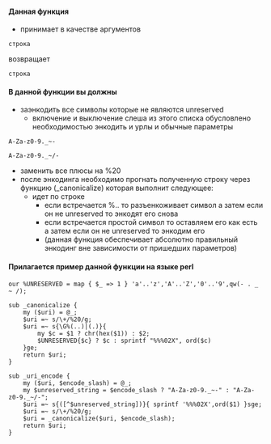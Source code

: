 #### Данная функция
- принимает в качестве аргументов
```
строка
```
возвращает
```
строка
```
#### В данной функции вы должны
- заэнкодить все символы которые не являются unreserved
     - включение и выключение слеша из этого списка обусловлено необходимостью энкодить и урлы и обычные параметры
```
A-Za-z0-9._~-
```
```
A-Za-z0-9._~/-
```
 
- заменить все плюсы на %20
- после энкодинга необходимо прогнать полученную строку через функцию (_canonicalize) которая выполнит следующее:
  - идет по строке
    - если встречается %.. то разъенкоживает символ а затем если он не unreserved то энкодят его снова
    - если встречается простой символ то оставляем его как есть а затем если он не unreserved то энкодим его
    - (данная функция обеспечивает абсолютно правильный энкодинг вне зависимости от пришедших параметров)

#### Прилагается пример данной функции на языке perl
```
our %UNRESERVED = map { $_ => 1 } 'a'..'z','A'..'Z','0'..'9',qw(- . _ ~ /);

sub _canonicalize {
	my ($uri) = @_;
	$uri =~ s/\+/%20/g;
	$uri =~ s{\G%(..)|(.)}{
	    my $c = $1 ? chr(hex($1)) : $2;
	    $UNRESERVED{$c} ? $c : sprintf "%%%02X", ord($c)
	}ge;
	return $uri;
}

sub _uri_encode {
	my ($uri, $encode_slash) = @_;
	my $unreserved_string = $encode_slash ? "A-Za-z0-9._~-" : "A-Za-z0-9._~/-";
	$uri =~ s{([^$unreserved_string])}{ sprintf '%%%02X',ord($1) }sge;
	$uri =~ s/\+/%20/g;
	$uri = _canonicalize($uri, $encode_slash);
	return $uri;
}
```
